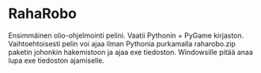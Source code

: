 # RahaRobo
Ensimmäinen olio-ohjelmointi pelini. Vaatii Pythonin + PyGame kirjaston.
Vaihtoehtoisesti pelin voi ajaa ilman Pythonia purkamalla raharobo.zip paketin johonkin hakemistoon ja ajaa exe tiedoston. Windowsille pitää anaa lupa exe tiedoston ajamiselle.
